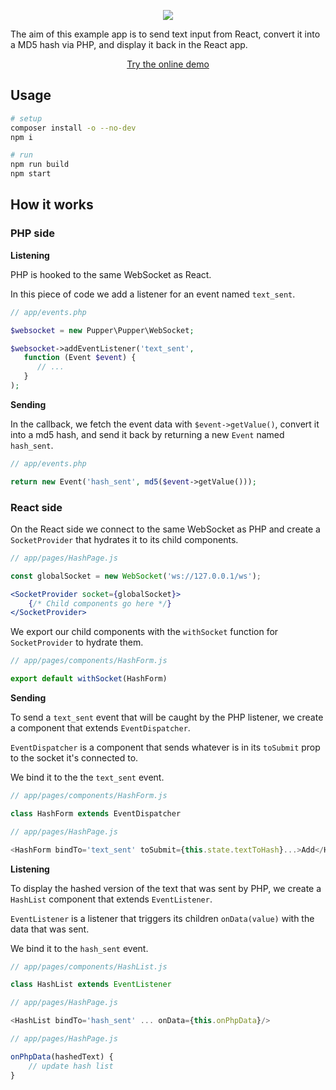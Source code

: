 <p align="center">
  <img src="https://user-images.githubusercontent.com/3274103/31729170-90d2abd4-b42e-11e7-91b8-bdc7a105c2cc.png" />
</p>

The aim of this example app is to send text input from React, convert it into a MD5 hash via PHP, and display it back in the React app.

<p align="center">
  <a href="http://pupper.cod3.net">Try the online demo</a>
</p>


## Usage

```bash
# setup
composer install -o --no-dev
npm i

# run
npm run build
npm start
```

## How it works
### PHP side

**Listening**

PHP is hooked to the same WebSocket as React. 

In this piece of code we add a listener for an event named `text_sent`.

```php
// app/events.php

$websocket = new Pupper\Pupper\WebSocket;

$websocket->addEventListener('text_sent', 
   function (Event $event) {
      // ...
   }
);
```
**Sending**

In the callback, we fetch the event data with `$event->getValue()`, convert it into a md5 hash, and send it back by returning a new `Event` named `hash_sent`.
```php
// app/events.php

return new Event('hash_sent', md5($event->getValue()));
```

### React side
On the React side we connect to the same WebSocket as PHP and create a `SocketProvider` that hydrates it to its child components.

```jsx harmony
// app/pages/HashPage.js

const globalSocket = new WebSocket('ws://127.0.0.1/ws');

<SocketProvider socket={globalSocket}>
    {/* Child components go here */}
</SocketProvider>
```

We export our child components with the `withSocket` function for `SocketProvider` to hydrate them.
```jsx harmony
// app/pages/components/HashForm.js

export default withSocket(HashForm)
```

**Sending**

To send a `text_sent` event that will be caught by the PHP listener, we create a component that extends `EventDispatcher`. 

`EventDispatcher` is a component that sends whatever is in its `toSubmit` prop to the socket it's connected to.

We bind it to the the `text_sent` event.

```jsx harmony
// app/pages/components/HashForm.js

class HashForm extends EventDispatcher

// app/pages/HashPage.js

<HashForm bindTo='text_sent' toSubmit={this.state.textToHash}...>Add</HashForm>
```
**Listening**

To display the hashed version of the text that was sent by PHP, we create a `HashList` component that extends `EventListener`. 

`EventListener` is a listener that triggers its children `onData(value)` with the data that was sent.

We bind it to the `hash_sent` event.

```jsx harmony
// app/pages/components/HashList.js

class HashList extends EventListener

// app/pages/HashPage.js

<HashList bindTo='hash_sent' ... onData={this.onPhpData}/>

// app/pages/HashPage.js

onPhpData(hashedText) {
    // update hash list
}
```
